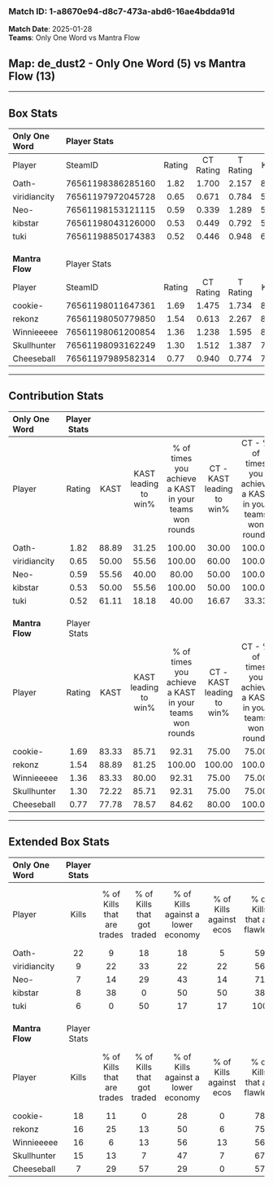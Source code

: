 ### Match ID: 1-a8670e94-d8c7-473a-abd6-16ae4bdda91d  
**Match Date**: 2025-01-28  
**Teams**: Only One Word vs Mantra Flow  

## **Map**: de_dust2 - Only One Word (5) vs Mantra Flow (13)  
---  

## Box Stats  

| **Only One Word** | Player Stats      |        |           |          |       |       |       |         |        |      |     |
| :- | :- | :-: | :-: | :-: | :-: | :-: | :-: | :-: | :-: | :-: | :-: |
| Player            | SteamID           | Rating | CT Rating | T Rating | KAST  |  ADR  | Kills | Assists | Deaths | K/D  | HS% |
| Oath-             | 76561198386285160 |  1.82  |   1.700   |  2.157   | 88.89 | 119.4 |  22   |    4    |   12   | 1.83 | 50  |
| viridiancity      | 76561197972045728 |  0.65  |   0.671   |  0.784   | 50.00 | 61.4  |   9   |    7    |   15   | 0.60 | 33  |
| Neo-              | 76561198153121115 |  0.59  |   0.339   |  1.289   | 55.56 | 67.2  |   7   |    3    |   15   | 0.47 | 57  |
| kibstar           | 76561198043126000 |  0.53  |   0.449   |  0.792   | 50.00 | 47.1  |   8   |    3    |   15   | 0.53 | 25  |
| tuki              | 76561198850174383 |  0.52  |   0.446   |  0.948   | 61.11 | 58.1  |   6   |    3    |   16   | 0.38 | 50  |
|                   |                   |        |           |          |       |       |       |         |        |      |     |
|                   |                   |        |           |          |       |       |       |         |        |      |     |
|                   |                   |        |           |          |       |       |       |         |        |      |     |
| **Mantra Flow**   | Player Stats      |        |           |          |       |       |       |         |        |      |     |
| Player            | SteamID           | Rating | CT Rating | T Rating | KAST  |  ADR  | Kills | Assists | Deaths | K/D  | HS% |
| cookie-           | 76561198011647361 |  1.69  |   1.475   |  1.734   | 83.33 | 96.8  |  18   |    4    |   6    | 3.00 |  5  |
| rekonz            | 76561198050779850 |  1.54  |   0.613   |  2.267   | 88.89 | 100.4 |  16   |    7    |   10   | 1.60 | 68  |
| Winnieeeee        | 76561198061200854 |  1.36  |   1.238   |  1.595   | 83.33 | 89.6  |  16   |    3    |   13   | 1.23 | 75  |
| Skullhunter       | 76561198093162249 |  1.30  |   1.512   |  1.387   | 72.22 | 82.6  |  15   |    4    |   10   | 1.50 | 60  |
| Cheeseball        | 76561197989582314 |  0.77  |   0.940   |  0.774   | 77.78 | 52.3  |   7   |    9    |   14   | 0.50 | 57  |
---  

## Contribution Stats  

| **Only One Word** | Player Stats |       |                      |                                                        |                           |                                                             |                          |                                                            |
| :- | :-: | :-: | :-: | :-: | :-: | :-: | :-: | :-: |
| Player            |    Rating    | KAST  | KAST leading to win% | % of times you achieve a KAST in your teams won rounds | CT - KAST leading to win% | CT - % of times you achieve a KAST in your teams won rounds | T - KAST leading to win% | T - % of times you achieve a KAST in your teams won rounds |
| Oath-             |     1.82     | 88.89 |        31.25         |                         100.00                         |           30.00           |                           100.00                            |          33.33           |                           100.00                           |
| viridiancity      |     0.65     | 50.00 |        55.56         |                         100.00                         |           60.00           |                           100.00                            |          50.00           |                           100.00                           |
| Neo-              |     0.59     | 55.56 |        40.00         |                         80.00                          |           50.00           |                           100.00                            |          25.00           |                           50.00                            |
| kibstar           |     0.53     | 50.00 |        55.56         |                         100.00                         |           50.00           |                           100.00                            |          66.67           |                           100.00                           |
| tuki              |     0.52     | 61.11 |        18.18         |                         40.00                          |           16.67           |                            33.33                            |          20.00           |                           50.00                            |
|                   |              |       |                      |                                                        |                           |                                                             |                          |                                                            |
|                   |              |       |                      |                                                        |                           |                                                             |                          |                                                            |
|                   |              |       |                      |                                                        |                           |                                                             |                          |                                                            |
| **Mantra Flow**   | Player Stats |       |                      |                                                        |                           |                                                             |                          |                                                            |
| Player            |    Rating    | KAST  | KAST leading to win% | % of times you achieve a KAST in your teams won rounds | CT - KAST leading to win% | CT - % of times you achieve a KAST in your teams won rounds | T - KAST leading to win% | T - % of times you achieve a KAST in your teams won rounds |
| cookie-           |     1.69     | 83.33 |        85.71         |                         92.31                          |           75.00           |                            75.00                            |          90.00           |                           100.00                           |
| rekonz            |     1.54     | 88.89 |        81.25         |                         100.00                         |          100.00           |                           100.00                            |          75.00           |                           100.00                           |
| Winnieeeee        |     1.36     | 83.33 |        80.00         |                         92.31                          |           75.00           |                            75.00                            |          81.82           |                           100.00                           |
| Skullhunter       |     1.30     | 72.22 |        85.71         |                         92.31                          |           75.00           |                            75.00                            |          90.00           |                           100.00                           |
| Cheeseball        |     0.77     | 77.78 |        78.57         |                         84.62                          |           80.00           |                           100.00                            |          77.78           |                           77.78                            |
---  

## Extended Box Stats  

| **Only One Word** | Player Stats |                            |                            |                                    |                         |                              |                                 |        |                             |                                     |                          |                               |                            |
| :- | :-: | :-: | :-: | :-: | :-: | :-: | :-: | :-: | :-: | :-: | :-: | :-: | :-: |
| Player            |    Kills     | % of Kills that are trades | % of Kills that got traded | % of Kills against a lower economy | % of Kills against ecos | % of Kills that are flawless | % of Kills that are close duels | Deaths | % of Deaths that get traded | % of Deaths against a lower economy | % of Deaths against ecos | % of Deaths that are flawless | % of Deaths that are close |
| Oath-             |      22      |             9              |             18             |                 18                 |            5            |              59              |                9                |   12   |              8              |                 17                  |            17            |              67               |             0              |
| viridiancity      |      9       |             22             |             33             |                 22                 |           22            |              56              |               11                |   15   |             13              |                 13                  |            13            |              67               |             13             |
| Neo-              |      7       |             14             |             29             |                 43                 |           14            |              71              |                0                |   15   |             13              |                  7                  |            7             |              60               |             7              |
| kibstar           |      8       |             38             |             0              |                 50                 |           50            |              38              |                0                |   15   |              7              |                  7                  |            7             |              80               |             0              |
| tuki              |      6       |             0              |             50             |                 17                 |           17            |             100              |                0                |   16   |             19              |                 13                  |            13            |              56               |             6              |
|                   |              |                            |                            |                                    |                         |                              |                                 |        |                             |                                     |                          |                               |                            |
|                   |              |                            |                            |                                    |                         |                              |                                 |        |                             |                                     |                          |                               |                            |
|                   |              |                            |                            |                                    |                         |                              |                                 |        |                             |                                     |                          |                               |                            |
| **Mantra Flow**   | Player Stats |                            |                            |                                    |                         |                              |                                 |        |                             |                                     |                          |                               |                            |
| Player            |    Kills     | % of Kills that are trades | % of Kills that got traded | % of Kills against a lower economy | % of Kills against ecos | % of Kills that are flawless | % of Kills that are close duels | Deaths | % of Deaths that get traded | % of Deaths against a lower economy | % of Deaths against ecos | % of Deaths that are flawless | % of Deaths that are close |
| cookie-           |      18      |             11             |             0              |                 28                 |            0            |              78              |                0                |   6    |              0              |                 33                  |            0             |              67               |             17             |
| rekonz            |      16      |             25             |             13             |                 50                 |            6            |              75              |                0                |   10   |             20              |                 30                  |            0             |              40               |             10             |
| Winnieeeee        |      16      |             6              |             13             |                 56                 |           13            |              56              |               19                |   13   |             31              |                 23                  |            0             |              62               |             0              |
| Skullhunter       |      15      |             13             |             7              |                 47                 |            7            |              67              |                0                |   10   |             40              |                 30                  |            10            |              80               |             0              |
| Cheeseball        |      7       |             29             |             57             |                 29                 |            0            |              57              |               14                |   14   |             14              |                 21                  |            0             |              71               |             7              |
